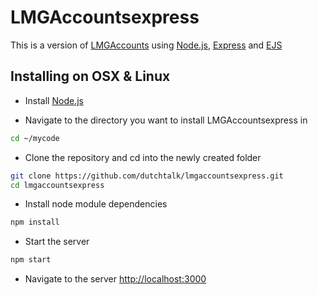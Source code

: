 # LMGAccountsexpress
This is a version of [LMGAccounts](http://dutchtalk.github.io/lmgaccounts) using [Node.js](https://nodejs.org), [Express](http://expressjs.com) and [EJS](embeddedjs.com)

Installing on OSX & Linux
---

* Install [Node.js](https://nodejs.org)

* Navigate to the directory you want to install LMGAccountsexpress in
```bash
cd ~/mycode
```
* Clone the repository and cd into the newly created folder
```bash
git clone https://github.com/dutchtalk/lmgaccountsexpress.git
cd lmgaccountsexpress
```
* Install node module dependencies
```bash
npm install
```
* Start the server
```bash
npm start
```
* Navigate to the server
[http://localhost:3000](http://localhost:3000)
